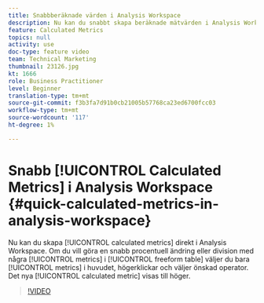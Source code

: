 ```yaml
---
title: Snabbberäknade värden i Analysis Workspace
description: Nu kan du snabbt skapa beräknade mätvärden i Analysis Workspace.  Om du vill göra en snabb procentuell ändring eller division med några mätvärden i frihandstabellen väljer du bara mätvärdena i huvudet, högerklickar och väljer den operator du vill använda.  Det nya beräknade måttet visas till höger.
feature: Calculated Metrics
topics: null
activity: use
doc-type: feature video
team: Technical Marketing
thumbnail: 23126.jpg
kt: 1666
role: Business Practitioner
level: Beginner
translation-type: tm+mt
source-git-commit: f3b3fa7d91b0cb21005b57768ca23ed6700fcc03
workflow-type: tm+mt
source-wordcount: '117'
ht-degree: 1%

---
```



# Snabb [!UICONTROL Calculated Metrics] i Analysis Workspace {#quick-calculated-metrics-in-analysis-workspace}

Nu kan du skapa [!UICONTROL calculated metrics] direkt i Analysis Workspace.  Om du vill göra en snabb procentuell ändring eller division med några [!UICONTROL metrics] i [!UICONTROL freeform table] väljer du bara [!UICONTROL metrics] i huvudet, högerklickar och väljer önskad operator.  Det nya [!UICONTROL calculated metric] visas till höger.

>[!VIDEO](https://video.tv.adobe.com/v/23126/?quality=12)
